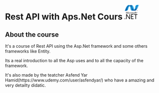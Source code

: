 # Rest API with Aps.Net Cours <img src="/microsoft-dot-net.png" heigh="50" width="50">

## About the course
   <p>It's a course of Rest API using the Asp.Net framework and some others frameworks like Entity.</p>
   <p>Its a real introduction to all the Asp uses and to all the capacity of the framework.</p>
   <p>It's also made by the teatcher Asfend Yar Hamid(https://www.udemy.com/user/asfendyar/) who have a amazing and very detailty didatic.</p>

